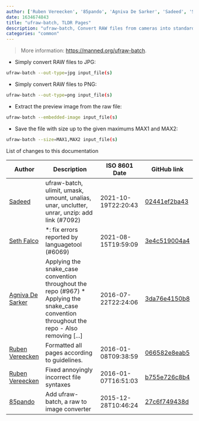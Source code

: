 ```yaml
---
author: ['Ruben Vereecken', '85pando', 'Agniva De Sarker', 'Sadeed', 'Seth Falco']
date: 1634674843
title: "ufraw-batch, TLDR Pages"
description: "ufraw-batch, Convert RAW files from cameras into standard image files."
categories: "common"
---
```

> More information: <https://manned.org/ufraw-batch>.

- Simply convert RAW files to JPG:

```bash
ufraw-batch --out-type=jpg input_file(s)
```

- Simply convert RAW files to PNG:

```bash
ufraw-batch --out-type=png input_file(s)
```

- Extract the preview image from the raw file:

```bash
ufraw-batch --embedded-image input_file(s)
```

- Save the file with size up to the given maximums MAX1 and MAX2:

```bash
ufraw-batch --size=MAX1,MAX2 input_file(s)
```
List of changes to this documentation


Author | Description | ISO 8601 Date | GitHub link
------|-----|-----|-----
[Sadeed](mailto:sadeeedw@gmail.com) | ufraw-batch, ulimit, umask, umount, unalias, unar, unclutter, unrar, unzip: add link (#7092) | 2021-10-19T22:20:43 | [02441ef2ba43](https://github.com/tldr-pages/tldr/commit/02441ef2ba43268b294d2148ff1c7aa439a2d9ec)
[Seth Falco](mailto:seth@falco.fun) | *: fix errors reported by languagetool (#6069) | 2021-08-15T19:59:09 | [3e4c519004a4](https://github.com/tldr-pages/tldr/commit/3e4c519004a471c861cdc609fd7239ee3355671c)
[Agniva De Sarker](mailto:agnivade@yahoo.co.in) | Applying the snake_case convention throughout the repo (#967) * Applying the snake_case convention throughout the repo - Also removing [...] | 2016-07-22T22:24:06 | [3da76e4150b8](https://github.com/tldr-pages/tldr/commit/3da76e4150b8631fd74aabfcc953cc23731b6bb8)
[Ruben Vereecken](mailto:rubenvereecken@gmail.com) | Formatted all pages according to guidelines. | 2016-01-08T09:38:59 | [066582e8eab5](https://github.com/tldr-pages/tldr/commit/066582e8eab57bce9861cc8d379e158d61f1cc95)
[Ruben Vereecken](mailto:rubenvereecken@gmail.com) | Fixed annoyingly incorrect file syntaxes | 2016-01-07T16:51:03 | [b755e726c8b4](https://github.com/tldr-pages/tldr/commit/b755e726c8b452066bf3bc3b5334f462eac37d20)
[85pando](mailto:85pando@googlemail.com) | Add ufraw-batch, a raw to image converter | 2015-12-28T10:46:24 | [27c6f749438d](https://github.com/tldr-pages/tldr/commit/27c6f749438d43c2ec16713e01c913c098d55418)

